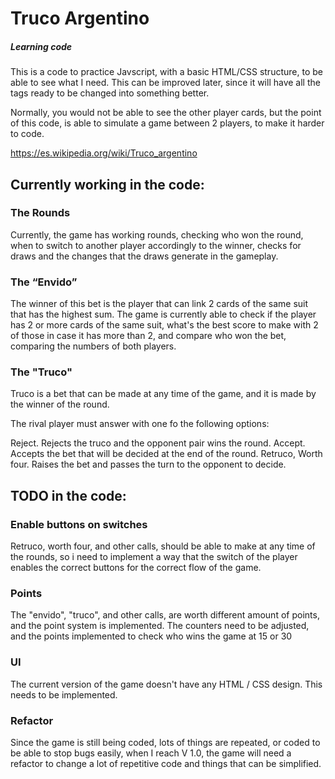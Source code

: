 
# Truco Argentino
##### Learning code

This is a code to practice Javscript, with a basic HTML/CSS structure, to be able to see what I need. This can be improved later, since it will have all the tags ready to be changed into something better.

Normally, you would not be able to see the other player cards, but the point of this code, is able to simulate a game between 2 players, to make it harder to code.

https://es.wikipedia.org/wiki/Truco_argentino

## Currently working in the code:

### The Rounds

Currently, the game has working rounds, checking who won the round, when to switch to another player accordingly to the winner, checks for draws and the changes that the draws generate in the gameplay.

### The “Envido”

The winner of this bet is the player that can link 2 cards of the same suit that has the highest sum. The game is currently able to check if the player has 2 or more cards of the same suit, what's the best score to make with 2 of those in case it has more than 2, and compare who won the bet, comparing the numbers of both players.

### The "Truco"

Truco is a bet that can be made at any time of the game, and it is made by the winner of the round.

The rival player must answer with one fo the following options:

Reject. Rejects the truco and the opponent pair wins the round.
Accept. Accepts the bet that will be decided at the end of the round.
Retruco, Worth four. Raises the bet and passes the turn to the opponent to decide.

## TODO in the code:

### Enable buttons on switches
Retruco, worth four, and other calls, should be able to make at any time of the rounds, so i need to implement a way that the switch of the player enables the correct buttons for the correct flow of the game.

### Points
The "envido", "truco", and other calls, are worth different amount of points, and the point system is implemented. The counters need to be adjusted, and the points implemented to check who wins the game at 15 or 30

### UI
The current version of the game doesn't have any HTML / CSS design. This needs to be implemented.

### Refactor
Since the game is still being coded, lots of things are repeated, or coded to be able to stop bugs easily, when I reach V 1.0, the game will need a refactor to change a lot of repetitive code and things that can be simplified.






